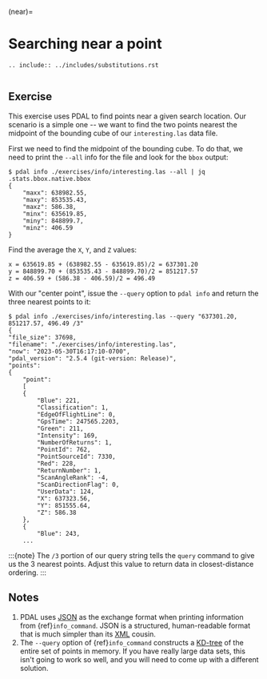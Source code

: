 (near)=

# Searching near a point

```{eval-rst}
.. include:: ../includes/substitutions.rst
```

```{index} nearest, nearby, query, search
```

## Exercise

This exercise uses PDAL to find points near a given search location. Our
scenario is a simple one -- we want to find the two points nearest the midpoint
of the bounding cube of our `interesting.las` data file.

First we need to find the midpoint of the bounding cube. To do that, we need to
print the `--all` info for the file and look for the `bbox` output:

```console
$ pdal info ./exercises/info/interesting.las --all | jq .stats.bbox.native.bbox
{
    "maxx": 638982.55,
    "maxy": 853535.43,
    "maxz": 586.38,
    "minx": 635619.85,
    "miny": 848899.7,
    "minz": 406.59
}
```

Find the average the `X`, `Y`, and `Z` values:

```
x = 635619.85 + (638982.55 - 635619.85)/2 = 637301.20
y = 848899.70 + (853535.43 - 848899.70)/2 = 851217.57
z = 406.59 + (586.38 - 406.59)/2 = 496.49
```

With our "center point", issue the `--query` option to `pdal info`
and return the three nearest points to it:

```console
$ pdal info ./exercises/info/interesting.las --query "637301.20, 851217.57, 496.49 /3"
{
"file_size": 37698,
"filename": "./exercises/info/interesting.las",
"now": "2023-05-30T16:17:10-0700",
"pdal_version": "2.5.4 (git-version: Release)",
"points":
{
    "point":
    [
    {
        "Blue": 221,
        "Classification": 1,
        "EdgeOfFlightLine": 0,
        "GpsTime": 247565.2203,
        "Green": 211,
        "Intensity": 169,
        "NumberOfReturns": 1,
        "PointId": 762,
        "PointSourceId": 7330,
        "Red": 228,
        "ReturnNumber": 1,
        "ScanAngleRank": -4,
        "ScanDirectionFlag": 0,
        "UserData": 124,
        "X": 637323.56,
        "Y": 851555.64,
        "Z": 586.38
    },
    {
        "Blue": 243,
    ...
```

:::{note}
The `/3` portion of our query string tells the `query`
command to give us the 3 nearest points. Adjust this value to
return data in closest-distance ordering.
:::

## Notes

1. PDAL uses [JSON] as the exchange format when printing information from
   {ref}`info_command`.  JSON is a structured, human-readable format that is
   much simpler than its [XML] cousin.
2. The `--query` option of {ref}`info_command` constructs a [KD-tree] of the
   entire set of points in memory. If you have really large data sets, this
   isn't going to work so well, and you will need to come up with a different
   solution.

[csv]: https://en.wikipedia.org/wiki/Comma-separated_values
[json]: https://en.wikipedia.org/wiki/JSON
[kd-tree]: https://en.wikipedia.org/wiki/K-d_tree
[xml]: https://en.wikipedia.org/wiki/XML
